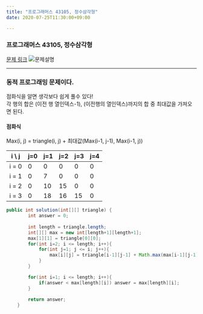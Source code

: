 ```yaml
---
title: "프로그래머스 43105, 정수삼각형"
date: 2020-07-25T11:30:00+09:00

---
```

### 프로그래머스 43105, 정수삼각형

[문제 링크](https://programmers.co.kr/learn/courses/30/lessons/43105)
![문제설명](https://user-images.githubusercontent.com/66955409/88447100-a945ca80-ce6a-11ea-8911-e6bcd16cd8ee.png)



---

### 동적 프로그래밍 문제이다.

점화식을 알면 생각보다 쉽게 풀수 있다!  
각 행의 합은 (이전 행 열인덱스-1), (이전행의 열인덱스)까지의 합 중  최대값을 가져오면 된다.

#### 점화식
Max(i, j) = triangle(i, j) + 최대값(Max(i-1, j-1), Max(i-1, j))

| i \  j | j=0  | j=1  | j=2  | j=3  | j=4  |
| ------ | ---- | ---- | ---- | ---- | ---- |
| i = 0  | 0    | 0    | 0    | 0    | 0    |
| i = 1  | 0    | 7    | 0    | 0    | 0    |
| i = 2  | 0    | 10   | 15   | 0    | 0    |
| i = 3  | 0    | 18   | 16   | 15   | 0    |


```JAVA
public int solution(int[][] triangle) {
        int answer = 0;
        
        int length = triangle.length;
        int[][] max = new int[length+1][length+1];
        max[1][1] = triangle[0][0];
        for(int i=2; i <= length; i++){
            for(int j=1; j <= i; j++){
                max[i][j] = triangle[i-1][j-1] + Math.max(max[i-1][j-1], max[i-1][j]);
            }
        }

        for(int i=1; i <= length; i++){
            if(answer < max[length][i]) answer = max[length][i];
        }
        
        return answer;
    }
```